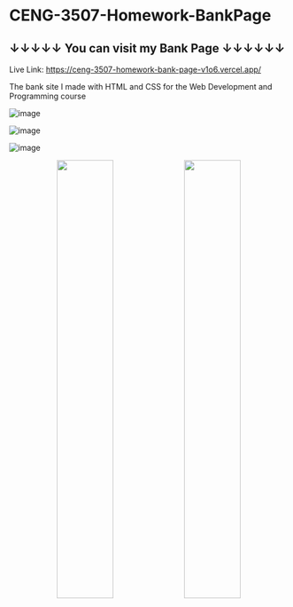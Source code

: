 # CENG-3507-Homework-BankPage
## ↓↓↓↓↓ You can visit my Bank Page ↓↓↓↓↓↓
Live Link: https://ceng-3507-homework-bank-page-v1o6.vercel.app/
<p>The bank site I made with HTML and CSS for the Web Development and Programming course</p>

![image](https://github.com/user-attachments/assets/c3a2c1dc-7e54-43c7-aa97-54e9632f8395)

![image](https://github.com/user-attachments/assets/4983c7f6-6e28-4b7a-9cf9-92eab5b1348f)

![image](https://github.com/user-attachments/assets/8051343b-31ee-485b-a8a1-ccbef2d2a91d)

<p align="center">
  <img src="https://github.com/user-attachments/assets/637b63da-d776-405d-b53f-0c60d30691fc" width="45%" />
  <img src="https://github.com/user-attachments/assets/42abba20-92cf-447c-b25c-770a76f43db3" width="45%" />
</p>



